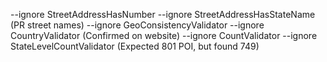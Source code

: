 --ignore StreetAddressHasNumber --ignore StreetAddressHasStateName (PR street names)
--ignore GeoConsistencyValidator --ignore CountryValidator (Confirmed on website)
--ignore CountValidator --ignore StateLevelCountValidator (Expected 801 POI, but found 749)
